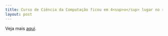 ```yaml
---
title: Curso de Ciência da Computação ficou em 4<sup>o</sup> lugar no ranking nacional do ENADE
layout: post
---
```


Veja mais <a href="https://www.stoodi.com.br/blog/2018/01/11/melhores-faculdades-de-ciencias-da-computacao-do-brasil/" target="_blank">aqui</a>.

